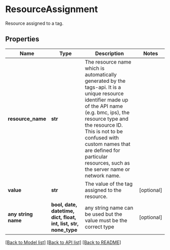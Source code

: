 # ResourceAssignment

Resource assigned to a tag.

## Properties
Name | Type | Description | Notes
------------ | ------------- | ------------- | -------------
**resource_name** | **str** | The resource name which is automatically generated by the tags-api. It is a unique resource identifier made up of the API name (e.g. bmc, ips), the resource type and the resource ID. This is not to be confused with custom names that are defined for particular resources, such as the server name or network name. | 
**value** | **str** | The value of the tag assigned to the resource. | [optional] 
**any string name** | **bool, date, datetime, dict, float, int, list, str, none_type** | any string name can be used but the value must be the correct type | [optional]

[[Back to Model list]](../README.md#documentation-for-models) [[Back to API list]](../README.md#documentation-for-api-endpoints) [[Back to README]](../README.md)


